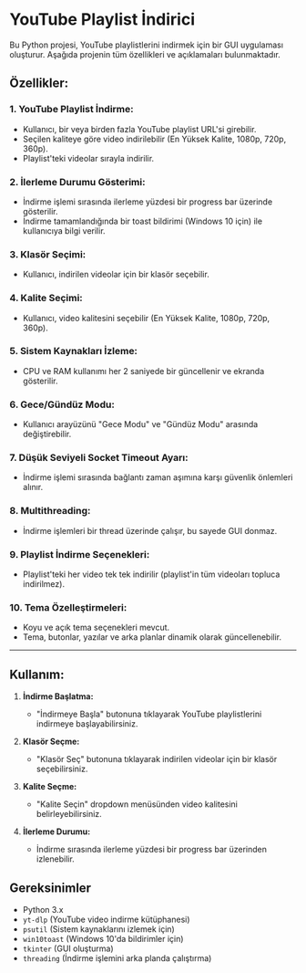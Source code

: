 # YouTube Playlist İndirici

Bu Python projesi, YouTube playlistlerini indirmek için bir GUI uygulaması oluşturur. Aşağıda projenin tüm özellikleri ve açıklamaları bulunmaktadır.

## Özellikler:

### 1. **YouTube Playlist İndirme:**
   - Kullanıcı, bir veya birden fazla YouTube playlist URL'si girebilir.
   - Seçilen kaliteye göre video indirilebilir (En Yüksek Kalite, 1080p, 720p, 360p).
   - Playlist'teki videolar sırayla indirilir.

### 2. **İlerleme Durumu Gösterimi:**
   - İndirme işlemi sırasında ilerleme yüzdesi bir progress bar üzerinde gösterilir.
   - İndirme tamamlandığında bir toast bildirimi (Windows 10 için) ile kullanıcıya bilgi verilir.

### 3. **Klasör Seçimi:**
   - Kullanıcı, indirilen videolar için bir klasör seçebilir.

### 4. **Kalite Seçimi:**
   - Kullanıcı, video kalitesini seçebilir (En Yüksek Kalite, 1080p, 720p, 360p).

### 5. **Sistem Kaynakları İzleme:**
   - CPU ve RAM kullanımı her 2 saniyede bir güncellenir ve ekranda gösterilir.

### 6. **Gece/Gündüz Modu:**
   - Kullanıcı arayüzünü "Gece Modu" ve "Gündüz Modu" arasında değiştirebilir.

### 7. **Düşük Seviyeli Socket Timeout Ayarı:**
   - İndirme işlemi sırasında bağlantı zaman aşımına karşı güvenlik önlemleri alınır.

### 8. **Multithreading:**
   - İndirme işlemleri bir thread üzerinde çalışır, bu sayede GUI donmaz.

### 9. **Playlist İndirme Seçenekleri:**
   - Playlist'teki her video tek tek indirilir (playlist'in tüm videoları topluca indirilmez).

### 10. **Tema Özelleştirmeleri:**
   - Koyu ve açık tema seçenekleri mevcut.
   - Tema, butonlar, yazılar ve arka planlar dinamik olarak güncellenebilir.

---

## Kullanım:

1. **İndirme Başlatma:**
   - "İndirmeye Başla" butonuna tıklayarak YouTube playlistlerini indirmeye başlayabilirsiniz.

2. **Klasör Seçme:**
   - "Klasör Seç" butonuna tıklayarak indirilen videolar için bir klasör seçebilirsiniz.

3. **Kalite Seçme:**
   - "Kalite Seçin" dropdown menüsünden video kalitesini belirleyebilirsiniz.

4. **İlerleme Durumu:**
   - İndirme sırasında ilerleme yüzdesi bir progress bar üzerinden izlenebilir.


## Gereksinimler
- Python 3.x
- `yt-dlp` (YouTube video indirme kütüphanesi)
- `psutil` (Sistem kaynaklarını izlemek için)
- `win10toast` (Windows 10'da bildirimler için)
- `tkinter` (GUI oluşturma)
- `threading` (İndirme işlemini arka planda çalıştırma)
